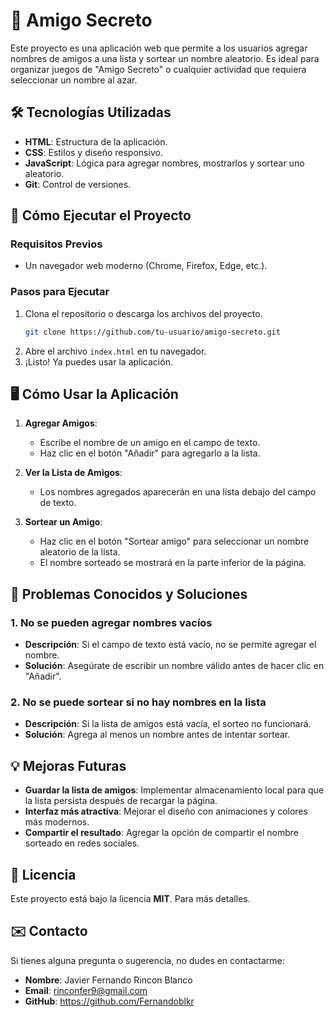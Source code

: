 # 🎉 Amigo Secreto

Este proyecto es una aplicación web que permite a los usuarios agregar nombres de amigos a una lista y sortear un nombre aleatorio. Es ideal para organizar juegos de "Amigo Secreto" o cualquier actividad que requiera seleccionar un nombre al azar.

## 🛠️ Tecnologías Utilizadas

- **HTML**: Estructura de la aplicación.
- **CSS**: Estilos y diseño responsivo.
- **JavaScript**: Lógica para agregar nombres, mostrarlos y sortear uno aleatorio.
- **Git**: Control de versiones.

## 🚀 Cómo Ejecutar el Proyecto

### Requisitos Previos
- Un navegador web moderno (Chrome, Firefox, Edge, etc.).

### Pasos para Ejecutar
1. Clona el repositorio o descarga los archivos del proyecto.
   ```bash
   git clone https://github.com/tu-usuario/amigo-secreto.git
   ```
2. Abre el archivo `index.html` en tu navegador.
3. ¡Listo! Ya puedes usar la aplicación.
## 🖥️ Cómo Usar la Aplicación

1. **Agregar Amigos**:
   - Escribe el nombre de un amigo en el campo de texto.
   - Haz clic en el botón "Añadir" para agregarlo a la lista.

2. **Ver la Lista de Amigos**:
   - Los nombres agregados aparecerán en una lista debajo del campo de texto.

3. **Sortear un Amigo**:
   - Haz clic en el botón "Sortear amigo" para seleccionar un nombre aleatorio de la lista.
   - El nombre sorteado se mostrará en la parte inferior de la página.
  ## 🐛 Problemas Conocidos y Soluciones

### 1. **No se pueden agregar nombres vacíos**
   - **Descripción**: Si el campo de texto está vacío, no se permite agregar el nombre.
   - **Solución**: Asegúrate de escribir un nombre válido antes de hacer clic en "Añadir".

### 2. **No se puede sortear si no hay nombres en la lista**
   - **Descripción**: Si la lista de amigos está vacía, el sorteo no funcionará.
   - **Solución**: Agrega al menos un nombre antes de intentar sortear.
## 💡 Mejoras Futuras

- **Guardar la lista de amigos**: Implementar almacenamiento local para que la lista persista después de recargar la página.
- **Interfaz más atractiva**: Mejorar el diseño con animaciones y colores más modernos.
- **Compartir el resultado**: Agregar la opción de compartir el nombre sorteado en redes sociales.
## 📜 Licencia

Este proyecto está bajo la licencia **MIT**. Para más detalles.
## ✉️ Contacto

Si tienes alguna pregunta o sugerencia, no dudes en contactarme:
- **Nombre**: Javier Fernando Rincon Blanco
- **Email**: rinconfer9@gmail.com
- **GitHub**: https://github.com/Fernandoblkr
